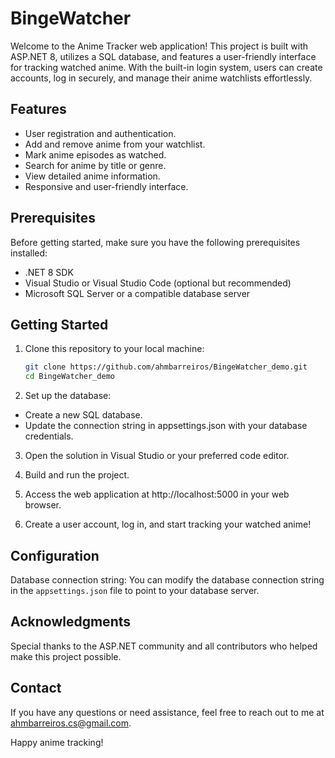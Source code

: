 # BingeWatcher

Welcome to the Anime Tracker web application! 
This project is built with ASP.NET 8, utilizes a SQL database, and features a user-friendly interface for tracking watched anime. 
With the built-in login system, users can create accounts, log in securely, and manage their anime watchlists effortlessly.

## Features

- User registration and authentication.
- Add and remove anime from your watchlist.
- Mark anime episodes as watched.
- Search for anime by title or genre.
- View detailed anime information.
- Responsive and user-friendly interface.

## Prerequisites

Before getting started, make sure you have the following prerequisites installed:

- .NET 8 SDK
- Visual Studio or Visual Studio Code (optional but recommended)
- Microsoft SQL Server or a compatible database server

## Getting Started

1. Clone this repository to your local machine:
   ```bash
   git clone https://github.com/ahmbarreiros/BingeWatcher_demo.git
   cd BingeWatcher_demo
   ```
   
2. Set up the database:
 - Create a new SQL database.
 - Update the connection string in appsettings.json with your database credentials.

3. Open the solution in Visual Studio or your preferred code editor.

4. Build and run the project.

5. Access the web application at http://localhost:5000 in your web browser.

6. Create a user account, log in, and start tracking your watched anime!

## Configuration
Database connection string: You can modify the database connection string in the `appsettings.json` file to point to your database server.

## Acknowledgments
Special thanks to the ASP.NET community and all contributors who helped make this project possible.

## Contact
If you have any questions or need assistance, feel free to reach out to me at ahmbarreiros.cs@gmail.com.

Happy anime tracking!
